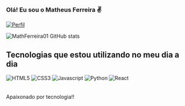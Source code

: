 ### Olá! Eu sou o Matheus Ferreira ✌️

[![Perfil](https://img.shields.io/badge/LinkedIn-0077B5?style=for-the-badge&logo=linkedin&logoColor=white)](https://www.linkedin.com/in/matheus-ferreira-santos-/)


![MathFerreira01 GitHub stats](https://github-readme-stats.vercel.app/api?username=MathFerreira01&show_icons=true&theme=radical)

## Tecnologias que estou utilizando no meu dia a dia

<div>
    <img aligne="center" alt="HTML5" src="https://img.shields.io/badge/HTML-239120?style=for-the-badge&logo=html5&logoColor=white"/>
    <img aligne="center" alt="CSS3" src="https://img.shields.io/badge/CSS-239120?&style=for-the-badge&logo=css3&logoColor=white"/>
    <img aligne="center" alt="Javascript" src="https://img.shields.io/badge/JavaScript-323330?style=for-the-badge&logo=javascript&logoColor=F7DF1E"/>
    <img aligne="center" alt="Python" src="https://img.shields.io/badge/Python-3776AB?style=for-the-badge&logo=python&logoColor=white"/>
    <img aligne="center" alt="React" src="https://img.shields.io/badge/React-20232A?style=for-the-badge&logo=react&logoColor=61DAFB"/>
    </div>
<br></br>
Apaixonado por tecnologia!!
